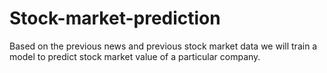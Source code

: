 # Stock-market-prediction
Based on the previous news and previous stock market data we will train a model to predict stock market value of a particular company.
